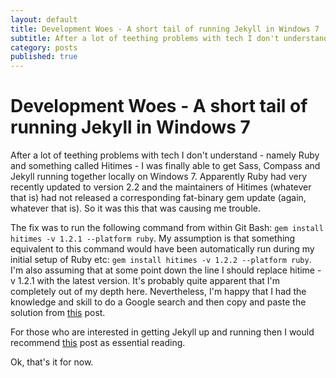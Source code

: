 ```yaml
---
layout: default
title: Development Woes - A short tail of running Jekyll in Windows 7
subtitle: After a lot of teething problems with tech I don't understand - namely Ruby and something called Hitimes - I was finally able to get Sass, Compass and Jekyll running together locally on Windows 7. Apparently Ruby had very recently updated to version 2.2 and the maintainers of Hitimes (whatever that is) had not released a corresponding fat-binary gem update (again, whatever that is). So it was this that was causing me trouble.
category: posts
published: true
---
```

# Development Woes - A short tail of running Jekyll in Windows 7

After a lot of teething problems with tech I don't understand - namely Ruby and something called Hitimes - I was finally able to get Sass, Compass and Jekyll running together locally on Windows 7. Apparently Ruby had very recently updated to version 2.2 and the maintainers of Hitimes (whatever that is) had not released a corresponding fat-binary gem update (again, whatever that is). So it was this that was causing me trouble.

The fix was to run the following command from within Git Bash: `gem install hitimes -v 1.2.1 --platform ruby`. My assumption is that something equivalent to this command would have been automatically run during my initial setup of Ruby etc: `gem install hitimes -v 1.2.2 --platform ruby`. I'm also assuming that at some point down the line I should replace hitime -v 1.2.1 with the latest version. It's probably quite apparent that I'm completely out of my depth here. Nevertheless, I'm happy that I had the knowledge and skill to do a Google search and then copy and paste the solution from <a href="http://stackoverflow.com/questions/28985481/hitimes-require-error-when-running-jekyll-serve-on-windows-8-1/" target="_blank">this</a> post.

For those who are interested in getting Jekyll up and running then I would recommend <a href="http://www.smashingmagazine.com/2014/08/01/build-blog-jekyll-github-pages/" target="_blank">this</a> post as essential reading.

Ok, that's it for now.